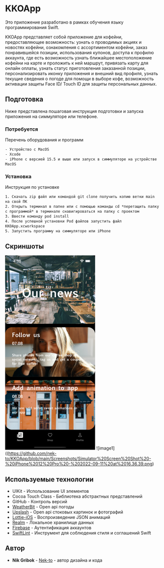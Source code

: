 # KKOApp

  Это приложение разработано в рамках обучения языку программирования Swift.
  
  KKOApp представляет собой приложение для кофейни, предоставляющее возможность: узнать о проводимых акциях и новостях кофейни, ознакомления с ассортиментом кофейни, заказ понравившейся позиции, использования купонов, доступа к профилю аккаунта, где есть возможность узнать ближайшее местоположение кофейни на карте и проложить к ней маршрут, привязать карту для онлайн оплаты, узнать статус приготовления заказанной позиции, персонализировать иконку приложения и внешний вид профиля, узнать текущие сведения о погоде для помощи в выборе кофе, возможность активации защиты Face ID/ Touch ID для защиты персональных данных. 

## Подготовка

Ниже представлена пошаговая инструкция подготовки и запуска приложения на симмуляторе или телефоне.

### Потребуется

Перечень оборудования и программ

```
- Устройство с MacOS
- Xcode
- iPhone с версией 15.5 и выше или запуск в симмуляторе на устройстве MacOS
```

### Установка

Инструкция по установке

```
1. Скачать zip файл или командой git clone получить копию ветки main на свой ПК
2. Открыть терминал в папке или с помощью команды cd *перетащить папку с программой* в терминале снавигироваться на папку с проектом
3. Ввести команду pod install
4. После успешной установки Pod файлов запустить файл KKOApp.xcworkspace
5. Запустить программу на симмуляторе или iPhone
```

## Скриншоты
![image1](https://github.com/nek-to/KKOApp/blob/main/Screenshots/Simulator%20Screen%20Shot%20-%20iPhone%2012%20Pro%20-%202022-09-11%20at%2016.36.34.png)
![image1]((https://github.com/nek-to/KKOApp/blob/main/Screenshots/Simulator%20Screen%20Shot%20-%20iPhone%2012%20Pro%20-%202022-09-11%20at%2016.36.39.png)
## Используемые технологии

* UIKit - Использование UI элементов
* Сocoa Touch Class - Библиотека абстрактных представлений
* GitHub - Контроль версий
* [WeatherBit](https://www.weatherbit.io/api) - Open api погоды
* [Upslash](https://unsplash.com/developers) - Open api стоковых картинок и фотографий
* [Lottie-iOS](https://github.com/airbnb/lottie-ios) - Воспроизведение JSON анимаций
* [Realm](https://github.com/realm/realm-swift) - Локальное хранилище данных
* [Firebase](https://firebase.google.com/docs/auth/ios/start) - Аутентификация аккаунтов
* [SwiftLint](https://github.com/realm/SwiftLint)  - Инструмент для соблюдения стиля и соглашений Swift 

## Автор

* **Nik Gribok** - [Nek-to](https://github.com/nek-to) - автор дизайна и кода
